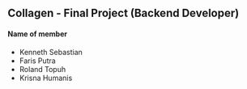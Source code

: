 ## Collagen - Final Project (Backend Developer)
  
#### Name of member  
- Kenneth Sebastian
- Faris Putra
- Roland Topuh
- Krisna Humanis
